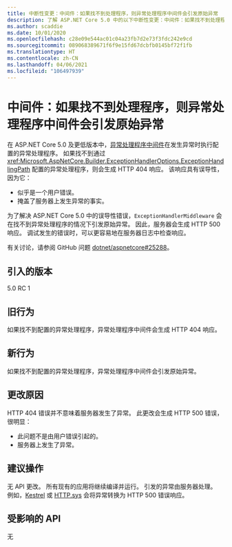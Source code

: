 ```yaml
---
title: 中断性变更：中间件：如果找不到处理程序，则异常处理程序中间件会引发原始异常
description: 了解 ASP.NET Core 5.0 中的以下中断性变更：中间件：如果找不到处理程序，则异常处理程序中间件会引发原始异常
ms.author: scaddie
ms.date: 10/01/2020
ms.openlocfilehash: c28e09e544ac01c04a23fb7d2e73f3fdc242e9cd
ms.sourcegitcommit: 089068389671f6f9e15fd67dcbfb0145bf72f1fb
ms.translationtype: HT
ms.contentlocale: zh-CN
ms.lasthandoff: 04/06/2021
ms.locfileid: "106497939"
---
```

# <a name="middleware-exception-handler-middleware-throws-original-exception-if-handler-not-found"></a>中间件：如果找不到处理程序，则异常处理程序中间件会引发原始异常

在 ASP.NET Core 5.0 及更低版本中，[异常处理程序中间件](xref:Microsoft.AspNetCore.Builder.ExceptionHandlerExtensions.UseExceptionHandler%2A)在发生异常时执行配置的异常处理程序。 如果找不到通过 <xref:Microsoft.AspNetCore.Builder.ExceptionHandlerOptions.ExceptionHandlingPath> 配置的异常处理程序，则会生成 HTTP 404 响应。 该响应具有误导性，因为它：

* 似乎是一个用户错误。
* 掩盖了服务器上发生异常的事实。

为了解决 ASP.NET Core 5.0 中的误导性错误，`ExceptionHandlerMiddleware` 会在找不到异常处理程序的情况下引发原始异常。 因此，服务器会生成 HTTP 500 响应。 调试发生的错误时，可以更容易地在服务器日志中检查响应。

有关讨论，请参阅 GitHub 问题 [dotnet/aspnetcore#25288](https://github.com/dotnet/aspnetcore/issues/25288)。

## <a name="version-introduced"></a>引入的版本

5.0 RC 1

## <a name="old-behavior"></a>旧行为

如果找不到配置的异常处理程序，异常处理程序中间件会生成 HTTP 404 响应。

## <a name="new-behavior"></a>新行为

如果找不到配置的异常处理程序，异常处理程序中间件会引发原始异常。

## <a name="reason-for-change"></a>更改原因

HTTP 404 错误并不意味着服务器发生了异常。 此更改会生成 HTTP 500 错误，很明显：

* 此问题不是由用户错误引起的。
* 服务器上发生了异常。

## <a name="recommended-action"></a>建议操作

无 API 更改。 所有现有的应用将继续编译并运行。 引发的异常由服务器处理。 例如，[Kestrel](/aspnet/core/fundamentals/servers/kestrel) 或 [HTTP.sys](/aspnet/core/fundamentals/servers/httpsys) 会将异常转换为 HTTP 500 错误响应。

## <a name="affected-apis"></a>受影响的 API

无

<!--

### Category

ASP.NET Core

### Affected APIs

Not detectable via API analysis

-->
